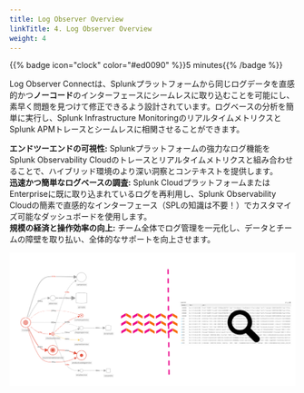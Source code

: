 ```yaml
---
title: Log Observer Overview
linkTitle: 4. Log Observer Overview
weight: 4
---
```


{{% badge icon="clock" color="#ed0090" %}}5 minutes{{% /badge %}}

Log Observer Connectは、Splunkプラットフォームから同じログデータを直感的かつ**ノーコード**のインターフェースにシームレスに取り込むことを可能にし、素早く問題を見つけて修正できるよう設計されています。ログベースの分析を簡単に実行し、Splunk Infrastructure MonitoringのリアルタイムメトリクスとSplunk APMトレースとシームレスに相関させることができます。

**エンドツーエンドの可視性:** Splunkプラットフォームの強力なログ機能をSplunk Observability Cloudのトレースとリアルタイムメトリクスと組み合わせることで、ハイブリッド環境のより深い洞察とコンテキストを提供します。  
**迅速かつ簡単なログベースの調査:** Splunk CloudプラットフォームまたはEnterpriseに既に取り込まれているログを再利用し、Splunk Observability Cloudの簡素で直感的なインターフェース（SPLの知識は不要！）でカスタマイズ可能なダッシュボードを使用します。  
**規模の経済と操作効率の向上:** チーム全体でログ管理を一元化し、データとチームの障壁を取り払い、全体的なサポートを向上させます。

![Logo graph](images/logo-image-loop.png)
